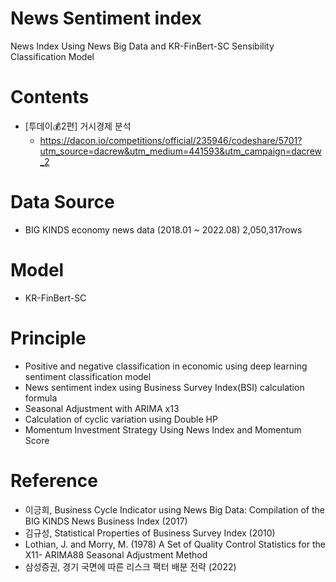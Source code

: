 # News Sentiment index
News Index Using News Big Data and KR-FinBert-SC Sensibility Classification Model

# Contents
* [투데이💰2편] 거시경제 분석
  * https://dacon.io/competitions/official/235946/codeshare/5701?utm_source=dacrew&utm_medium=441593&utm_campaign=dacrew_2

# Data Source
* BIG KINDS economy news data (2018.01 ~ 2022.08) 2,050,317rows

# Model
* KR-FinBert-SC

# Principle
* Positive and negative classification in economic using deep learning sentiment classification model
* News sentiment index using Business Survey Index(BSI) calculation formula
* Seasonal Adjustment with ARIMA x13
* Calculation of cyclic variation using Double HP
* Momentum Investment Strategy Using News Index and Momentum Score

# Reference
* 이긍희, Business Cycle Indicator using News Big Data: Compilation of the BIG KINDS News Business Index (2017)
* 김규성, Statistical Properties of Business Survey Index (2010)
* Lothian, J. and Morry, M. (1978) A Set of Quality Control Statistics for the X11- ARIMA88 Seasonal Adjustment Method
* 삼성증권, 경기 국면에 따른 리스크 팩터 배분 전략 (2022) 

